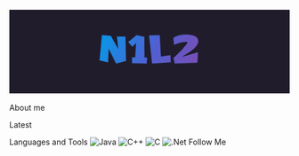 [![Header](https://github.com/N1l2/N1l2/blob/main/assets/N1l2.gif)](https://www.youtube.com/channel/UCAwJJvq8jKOBPOFxLXQFpDw/videos)

About me

Latest 

Languages and Tools
![Java](https://img.shields.io/badge/-java-000000?style=for-the-badge&logo=java&logoColor=FF6501)
![C++](https://img.shields.io/badge/-С++-000000?style=for-the-badge&logo=C&2b%2b&logoColor=6296CC)
![C](https://img.shields.io/badge/-C-000000?style=for-the-badge&logo=c#&logoColor=965AD6)
![.Net](https://img.shields.io/badge/-.framework-000000?style=for-the-badge&logo=.Net&logoColor=6296CC)
Follow Me
